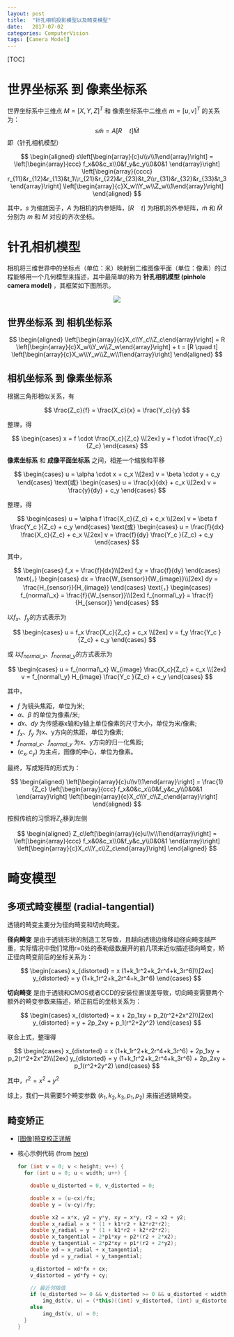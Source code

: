 ```yaml
---
layout: post
title:  "针孔相机投影模型以及畸变模型"
date:   2017-07-02
categories: ComputerVision
tags: [Camera Model]
---
```


[TOC]

# 世界坐标系 到 像素坐标系

世界坐标系中三维点 $M=[X,Y,Z]^T$ 和 像素坐标系中二维点 $m=[u,v]^T$ 的关系为：
$$ s\tilde{m} = A [R \quad t] \tilde{M}$$
即（针孔相机模型）  

$$
\begin{aligned}
s\left[\begin{array}{c}u\\v\\1\end{array}\right] =  
\left[\begin{array}{ccc}
f_x&0&c_x\\0&f_y&c_y\\0&0&1
\end{array}\right]  
\left[\begin{array}{cccc}
r_{11}&r_{12}&r_{13}&t_1\\r_{21}&r_{22}&r_{23}&t_2\\r_{31}&r_{32}&r_{33}&t_3
\end{array}\right]  
\left[\begin{array}{c}X_w\\Y_w\\Z_w\\1\end{array}\right]
\end{aligned}
$$  

其中，$s$ 为缩放因子，$A$ 为相机的内参矩阵，$[R \quad t]$ 为相机的外参矩阵，$\tilde{m}$ 和 $\tilde{M}$ 分别为 $m$ 和 $M$ 对应的齐次坐标。

# 针孔相机模型

相机将三维世界中的坐标点（单位：米）映射到二维图像平面（单位：像素）的过程能够用一个几何模型来描述，其中最简单的称为 **针孔相机模型 (pinhole camera model)** ，其框架如下图所示。

<div align=center>
  <img src="../images/camera_model/pinhole_camera_model.png">
</div>

## 世界坐标系 到 相机坐标系

$$
\begin{aligned}
\left[\begin{array}{c}X_c\\Y_c\\Z_c\end{array}\right] =  
R \left[\begin{array}{c}X_w\\Y_w\\Z_w\end{array}\right] + t =
[R \quad t]
\left[\begin{array}{c}X_w\\Y_w\\Z_w\\1\end{array}\right]
\end{aligned}
$$

## 相机坐标系 到 像素坐标系

根据三角形相似关系，有  

$$
\frac{Z_c}{f} = \frac{X_c}{x} = \frac{Y_c}{y}
$$

整理，得

$$
\begin{cases}
x = f \cdot \frac{X_c}{Z_c} \\[2ex]
y = f \cdot \frac{Y_c}{Z_c}
\end{cases}
$$

**像素坐标系** 和 **成像平面坐标系** 之间，相差一个缩放和平移

$$
\begin{cases}
u = \alpha \cdot x + c_x \\[2ex]
v = \beta   \cdot y + c_y
\end{cases}
\text{或}
\begin{cases}
u =  \frac{x}{dx} + c_x \\[2ex]
v =  \frac{y}{dy} + c_y
\end{cases}
$$

整理，得

$$
\begin{cases}
u = \alpha f \frac{X_c}{Z_c} + c_x \\[2ex]
v = \beta   f \frac{Y_c }{Z_c} + c_y
\end{cases}
\text{或}
\begin{cases}
u = \frac{f}{dx} \frac{X_c}{Z_c} + c_x \\[2ex]
v = \frac{f}{dy} \frac{Y_c }{Z_c} + c_y
\end{cases}
$$

其中，

$$
\begin{cases}
f_x = \frac{f}{dx}\\[2ex]
f_y = \frac{f}{dy}
\end{cases}
\text{，}
\begin{cases}
dx = \frac{W_{sensor}}{W_{image}}\\[2ex]
dy = \frac{H_{sensor}}{H_{image}}
\end{cases}
\text{，}
\begin{cases}
f_{normal\_x} = \frac{f}{W_{sensor}}\\[2ex]
f_{normal\_y} = \frac{f}{H_{sensor}}
\end{cases}
$$

以$f_x$、$f_y$的方式表示为

$$
\begin{cases}
u = f_x \frac{X_c}{Z_c} + c_x \\[2ex]
v = f_y \frac{Y_c }{Z_c} + c_y
\end{cases}
$$

或 以$f_{normal\_x}$、$f_{normal\_y}$的方式表示为

$$
\begin{cases}
u = f_{normal\_x} W_{image} \frac{X_c}{Z_c} + c_x \\[2ex]
v = f_{normal\_y} H_{image} \frac{Y_c }{Z_c} + c_y
\end{cases}
$$

其中，  

*  $f$ 为镜头焦距，单位为米;
*  $\alpha$、$\beta$ 的单位为像素/米;
*  $dx$、$dy$ 为传感器x轴和y轴上单位像素的尺寸大小，单位为米/像素;
*  $f_x$、$f_y$ 为x、y方向的焦距，单位为像素;
* $f_{normal\_x}$、$f_{normal\_y}$ 为x、y方向的归一化焦距;
*  $(c_x,c_y)$ 为主点，图像的中心，单位为像素。  

最终，写成矩阵的形式为：

$$
\begin{aligned}
\left[\begin{array}{c}u\\v\\1\end{array}\right] =  
\frac{1}{Z_c}
\left[\begin{array}{ccc}
f_x&0&c_x\\0&f_y&c_y\\0&0&1
\end{array}\right]  
\left[\begin{array}{c}X_c\\Y_c\\Z_c\end{array}\right]
\end{aligned}
$$

按照传统的习惯将$Z_c$移到左侧

$$
\begin{aligned}
Z_c\left[\begin{array}{c}u\\v\\1\end{array}\right] =  
\left[\begin{array}{ccc}
f_x&0&c_x\\0&f_y&c_y\\0&0&1
\end{array}\right]  
\left[\begin{array}{c}X_c\\Y_c\\Z_c\end{array}\right]
\end{aligned}
$$


# 畸变模型

## 多项式畸变模型 (radial-tangential)

透镜的畸变主要分为径向畸变和切向畸变。  

**径向畸变** 是由于透镜形状的制造工艺导致，且越向透镜边缘移动径向畸变越严重，实际情况中我们常用r=0处的泰勒级数展开的前几项来近似描述径向畸变，矫正径向畸变前后的坐标关系为：

$$
\begin{cases}
x_{distorted} = x (1+k_1r^2+k_2r^4+k_3r^6)\\[2ex]
y_{distorted} = y (1+k_1r^2+k_2r^4+k_3r^6)
\end{cases}
$$

**切向畸变** 是由于透镜和CMOS或者CCD的安装位置误差导致，切向畸变需要两个额外的畸变参数来描述，矫正前后的坐标关系为：

$$
\begin{cases}
x_{distorted} = x + 2p_1xy + p_2(r^2+2x^2)\\[2ex]
y_{distorted} = y + 2p_2xy + p_1(r^2+2y^2)
\end{cases}
$$

联合上式，整理得

$$
\begin{cases}
x_{distorted} = x (1+k_1r^2+k_2r^4+k_3r^6) + 2p_1xy + p_2(r^2+2x^2)\\[2ex]
y_{distorted} =  y (1+k_1r^2+k_2r^4+k_3r^6) + 2p_2xy + p_1(r^2+2y^2)
\end{cases}
$$

其中，$r^2 = x^2 + y^2$  

综上，我们一共需要5个畸变参数 $(k_1, k_2, k_3, p_1, p_2)$ 来描述透镜畸变。

## 畸变矫正

* [[图像]畸变校正详解](https://blog.csdn.net/humanking7/article/details/45037239)
* 核心示例代码 (from [here](https://github.com/cggos/cgocv/blob/master/cv_core/include/cgocv/image.h#L153-L179))

  ```c++
  for (int v = 0; v < height; v++) {
    for (int u = 0; u < width; u++) {

      double u_distorted = 0, v_distorted = 0;

      double x = (u-cx)/fx;
      double y = (v-cy)/fy;

      double x2 = x*x, y2 = y*y, xy = x*y, r2 = x2 + y2;
      double x_radial = x * (1 + k1*r2 + k2*r2*r2);
      double y_radial = y * (1 + k1*r2 + k2*r2*r2);
      double x_tangential = 2*p1*xy + p2*(r2 + 2*x2);
      double y_tangential = 2*p2*xy + p1*(r2 + 2*y2);
      double xd = x_radial + x_tangential;
      double yd = y_radial + y_tangential;

      u_distorted = xd*fx + cx;
      v_distorted = yd*fy + cy;

      // 最近邻插值
      if (u_distorted >= 0 && v_distorted >= 0 && u_distorted < width && v_distorted < height)
          img_dst(v, u) = (*this)((int) v_distorted, (int) u_distorted);
      else
          img_dst(v, u) = 0;
    }
  }
  ```
